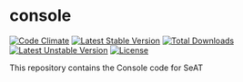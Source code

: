 # console

[![Code Climate](https://codeclimate.com/github/eveseat/console/badges/gpa.svg)](https://codeclimate.com/github/eveseat/console)
[![Latest Stable Version](https://poser.pugx.org/eveseat/console/v/stable)](https://packagist.org/packages/eveseat/console)
[![Total Downloads](https://poser.pugx.org/eveseat/console/downloads)](https://packagist.org/packages/eveseat/console)
[![Latest Unstable Version](https://poser.pugx.org/eveseat/console/v/unstable)](https://packagist.org/packages/eveseat/console)
[![License](https://poser.pugx.org/eveseat/console/license)](https://packagist.org/packages/eveseat/console)

This repository contains the Console code for SeAT
